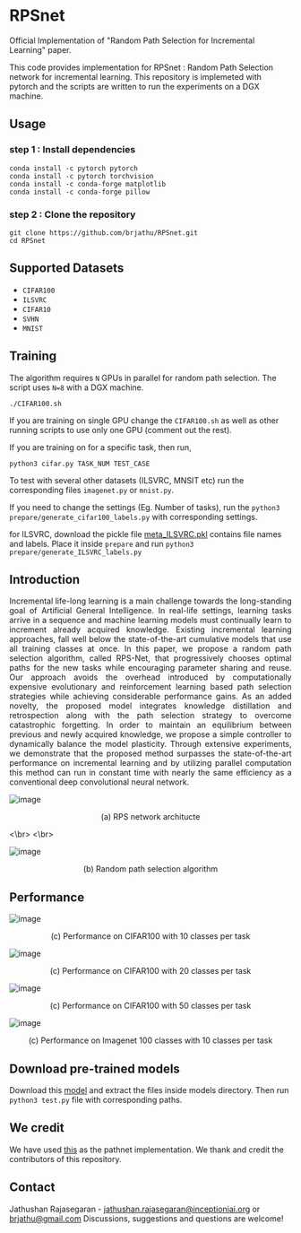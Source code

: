 # RPSnet
Official Implementation of "Random Path Selection for Incremental Learning" paper. 

This code provides implementation for RPSnet : Random Path Selection network for incremental learning. This repository is implemeted with pytorch and the scripts are written to run the experiments on a DGX machine.

## Usage
### step 1 : Install dependencies
```
conda install -c pytorch pytorch
conda install -c pytorch torchvision 
conda install -c conda-forge matplotlib
conda install -c conda-forge pillow
```
### step 2 : Clone the repository
```
git clone https://github.com/brjathu/RPSnet.git
cd RPSnet
```

## Supported Datasets
 - `CIFAR100`
 - `ILSVRC`
 - `CIFAR10` 
 - `SVHN` 
 - `MNIST`

 
## Training

The algorithm requires `N` GPUs in parallel for random path selection. The script uses `N=8` with a DGX machine.  
```
./CIFAR100.sh
```

If you are training on single GPU change the `CIFAR100.sh` as well as other running scripts to use only one GPU (comment out the rest).

If you are training on for a specific task, then run,
```
python3 cifar.py TASK_NUM TEST_CASE
```

To test with several other datasets (ILSVRC, MNSIT etc) run the corresponding files `imagenet.py` or `mnist.py`.

If you need to change the settings (Eg. Number of tasks), run the `python3 prepare/generate_cifar100_labels.py` with corresponding settings.

for ILSVRC, download the pickle file  [meta_ILSVRC.pkl](https://drive.google.com/open?id=1Plj-dH4OoSORqWf-23XxToW0X46NdVmR) contains file names and labels. Place it inside `prepare` and run `python3 prepare/generate_ILSVRC_labels.py`



## Introduction

<p align="justify">Incremental life-long learning is a main challenge towards the long-standing goal of Artificial General Intelligence. In real-life settings, learning tasks arrive in a sequence and machine learning models must continually learn to increment already acquired knowledge. Existing incremental learning approaches, fall well below the state-of-the-art cumulative models that use all training classes at once. In this paper, we propose a random path selection algorithm, called RPS-Net, that progressively chooses optimal paths for the new tasks while encouraging parameter sharing and reuse. Our approach avoids the overhead introduced by computationally expensive evolutionary and reinforcement learning based path selection strategies  while achieving considerable performance gains. As an added novelty, the proposed model integrates knowledge distillation and retrospection along with the path selection strategy to overcome catastrophic forgetting. In order to maintain an equilibrium between previous and newly acquired knowledge, we propose a simple controller to dynamically balance the model plasticity.  Through extensive experiments, we demonstrate that the proposed method surpasses the state-of-the-art performance on incremental learning and by utilizing parallel computation this method can run in constant time with nearly the same efficiency as a conventional deep convolutional neural network.</p>

![image](https://drive.google.com/uc?export=view&id=13lAKnkgAYJOR4IAWFBwH2c79yZpl3FtB)
<p align="center">(a) RPS network architucte</p>
<\br>
<\br>

![image](https://drive.google.com/uc?export=view&id=1dGBisyVzJpIRxc1BP9v_DU5-wgMuzMuy)
<p align="center">(b) Random path selection algorithm</p>


## Performance


![image](https://drive.google.com/uc?export=view&id=1xxjd_DVWTZ-jXauD_IduPtNTNZqum1I_)
<p align="center">(c) Performance on CIFAR100 with 10 classes per task</p>


![image](https://drive.google.com/uc?export=view&id=1uYxRTszoIi1UaM8y4_njhXevDTr8KgBy)
<p align="center">(c) Performance on CIFAR100 with 20 classes per task</p>


![image](https://drive.google.com/uc?export=view&id=1-_5o3OixdpfVqglQS3xLdDda5H1yuCj0)
<p align="center">(c) Performance on CIFAR100 with 50 classes per task</p>


![image](https://drive.google.com/uc?export=view&id=1ZihpdFfGUtZDGrgA-ul0JA7RNCjvTVXf)
<p align="center">(c) Performance on Imagenet 100 classes with 10 classes per task</p>

## Download pre-trained models

Download this [model](https://drive.google.com/file/d/1VFxDq6CrAaIeQda_JWVb01erz8BJnlZk/view?usp=sharing) and extract the files inside models directory. Then run `python3 test.py` file with corresponding paths.



## We credit
We have used [this](https://github.com/kimhc6028/pathnet-pytorch) as the pathnet implementation. We thank and credit the contributors of this repository.

## Contact
Jathushan Rajasegaran - jathushan.rajasegaran@inceptioniai.org   or brjathu@gmail.com
Discussions, suggestions and questions are welcome!


